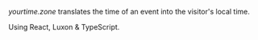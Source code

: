_yourtime.zone_ translates the time of an event into the visitor's local time.

Using React, Luxon & TypeScript.
